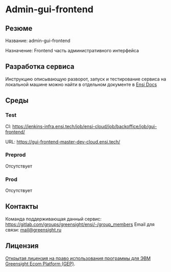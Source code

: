 # Admin-gui-frontend

## Резюме

Название: admin-gui-frontend

Назначение: Frontend часть административного интерфейса

## Разработка сервиса

Инструкцию описывающую разворот, запуск и тестирование сервиса на локальной машине можно найти в отдельном документе в [Ensi Docs](https://docs.ensi.tech/installation/local/frontend)

## Среды

### Test

CI: https://jenkins-infra.ensi.tech/job/ensi-cloud/job/backoffice/job/gui-frontend/

URL: https://gui-frontend-master-dev-cloud.ensi.tech/

### Preprod

Отсутствует

### Prod

Отсутствует

## Контакты

Команда поддерживающая данный сервис: https://gitlab.com/groups/greensight/ensi/-/group_members
Email для связи: mail@greensight.ru

## Лицензия

[Открытая лицензия на право использования программы для ЭВМ Greensight Ecom Platform (GEP)](LICENSE.md).
